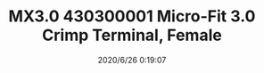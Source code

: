﻿---
layout: post 
title: MX3.0 430300001 Micro-Fit 3.0 Crimp Terminal, Female
tags: MX30
categories: housing-terminal
overview: Micro-Fit 3.0 Crimp Terminal, Female, with Tin (Sn) Plated Phosphor Bronze Contact, 20-24 AWG, Reel
series: MX30
part_number: 430300001
thumb_img: static/202006/334-thumb-20200626082007.jpg
small_img: static/202006/334-20200626082007.jpg
date: 2020/6/26 0:19:07
---



